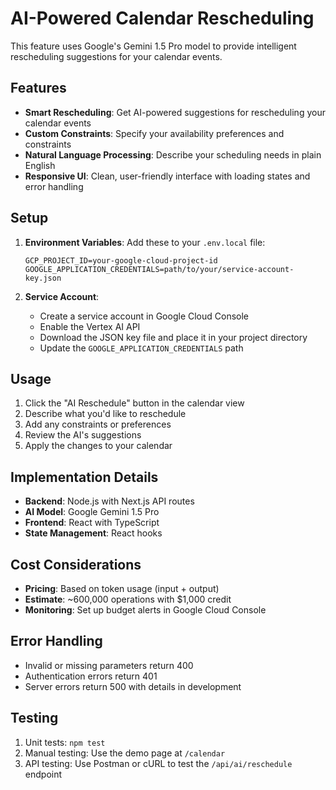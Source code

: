 # AI-Powered Calendar Rescheduling

This feature uses Google's Gemini 1.5 Pro model to provide intelligent rescheduling suggestions for your calendar events.

## Features

- **Smart Rescheduling**: Get AI-powered suggestions for rescheduling your calendar events
- **Custom Constraints**: Specify your availability preferences and constraints
- **Natural Language Processing**: Describe your scheduling needs in plain English
- **Responsive UI**: Clean, user-friendly interface with loading states and error handling

## Setup

1. **Environment Variables**:
   Add these to your `.env.local` file:
   ```
   GCP_PROJECT_ID=your-google-cloud-project-id
   GOOGLE_APPLICATION_CREDENTIALS=path/to/your/service-account-key.json
   ```

2. **Service Account**:
   - Create a service account in Google Cloud Console
   - Enable the Vertex AI API
   - Download the JSON key file and place it in your project directory
   - Update the `GOOGLE_APPLICATION_CREDENTIALS` path

## Usage

1. Click the "AI Reschedule" button in the calendar view
2. Describe what you'd like to reschedule
3. Add any constraints or preferences
4. Review the AI's suggestions
5. Apply the changes to your calendar

## Implementation Details

- **Backend**: Node.js with Next.js API routes
- **AI Model**: Google Gemini 1.5 Pro
- **Frontend**: React with TypeScript
- **State Management**: React hooks

## Cost Considerations

- **Pricing**: Based on token usage (input + output)
- **Estimate**: ~600,000 operations with $1,000 credit
- **Monitoring**: Set up budget alerts in Google Cloud Console

## Error Handling

- Invalid or missing parameters return 400
- Authentication errors return 401
- Server errors return 500 with details in development

## Testing

1. Unit tests: `npm test`
2. Manual testing: Use the demo page at `/calendar`
3. API testing: Use Postman or cURL to test the `/api/ai/reschedule` endpoint
